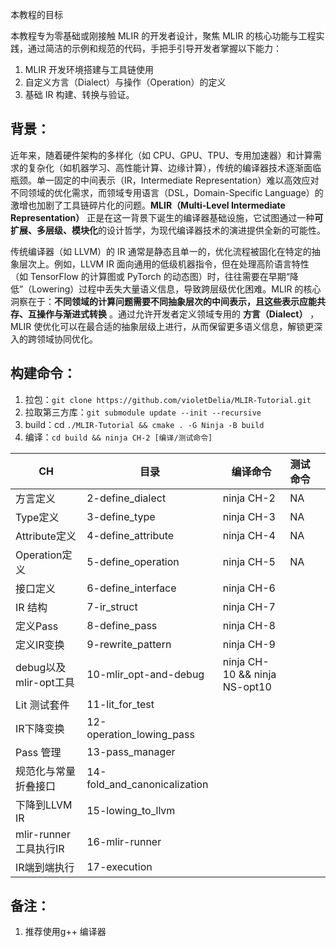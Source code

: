 本教程的目标

本教程专为零基础或刚接触 MLIR 的开发者设计，聚焦 MLIR 的核心功能与工程实践，通过简洁的示例和规范的代码，手把手引导开发者掌握以下能力：

1. MLIR 开发环境搭建与工具链使用
2. 自定义方言（Dialect）与操作（Operation）的定义
3. 基础 IR 构建、转换与验证。

## 背景：

近年来，随着硬件架构的多样化（如 CPU、GPU、TPU、专用加速器）和计算需求的复杂化（如机器学习、高性能计算、边缘计算），传统的编译器技术逐渐面临瓶颈。单一固定的中间表示（IR，Intermediate Representation）难以高效应对不同领域的优化需求，而领域专用语言（DSL，Domain-Specific Language）的激增也加剧了工具链碎片化的问题。**MLIR（Multi-Level Intermediate Representation）** 正是在这一背景下诞生的编译器基础设施，它试图通过一种**可扩展、多层级、模块化**的设计哲学，为现代编译器技术的演进提供全新的可能性。

传统编译器（如 LLVM）的 IR 通常是静态且单一的，优化流程被固化在特定的抽象层次上。例如，LLVM IR 面向通用的低级机器指令，但在处理高阶语言特性（如 TensorFlow 的计算图或 PyTorch 的动态图）时，往往需要在早期“降低”（Lowering）过程中丢失大量语义信息，导致跨层级优化困难。MLIR 的核心洞察在于：**不同领域的计算问题需要不同抽象层次的中间表示，且这些表示应能共存、互操作与渐进式转换** 。通过允许开发者定义领域专用的 **方言（Dialect）** ，MLIR 使优化可以在最合适的抽象层级上进行，从而保留更多语义信息，解锁更深入的跨领域协同优化。

## 构建命令：

1. 拉包：`git clone https://github.com/violetDelia/MLIR-Tutorial.git`
2. 拉取第三方库：`git submodule update --init --recursive`
3. build：cd `./MLIR-Tutorial && cmake . -G Ninja -B build`
4. 编译：`cd build && ninja CH-2 [编译/测试命令]`

| CH                     | 目录                         | 编译命令                      | 测试命令 |  |
| ---------------------- | ---------------------------- | ----------------------------- | -------- | - |
| 方言定义               | 2-define_dialect             | ninja CH-2                    | NA       |  |
| Type定义               | 3-define_type                | ninja CH-3                    | NA       |  |
| Attribute定义          | 4-define_attribute           | ninja CH-4                    | NA       |  |
| Operation定义          | 5-define_operation           | ninja CH-5                    | NA       |  |
| 接口定义               | 6-define_interface           | ninja CH-6                    |          |  |
| IR 结构                | 7-ir_struct                  | ninja CH-7                    |          |  |
| 定义Pass               | 8-define_pass                | ninja CH-8                    |          |  |
| 定义IR变换             | 9-rewrite_pattern            | ninja CH-9                    |          |  |
| debug以及mlir-opt工具  | 10-mlir_opt-and-debug        | ninja CH-10 && ninja NS-opt10 |          |  |
| Lit 测试套件           | 11-lit_for_test              |                               |          |  |
| IR下降变换             | 12-operation_lowing_pass     |                               |          |  |
| Pass 管理              | 13-pass_manager              |                               |          |  |
| 规范化与常量折叠接口   | 14-fold_and_canonicalization |                               |          |  |
| 下降到LLVM IR          | 15-lowing_to_llvm            |                               |          |  |
| mlir-runner 工具执行IR | 16-mlir-runner               |                               |          |  |
| IR端到端执行           | 17-execution                 |                               |          |  |

## 备注：

1. 推荐使用g++ 编译器
